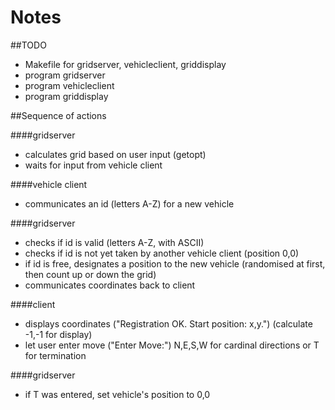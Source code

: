 # Notes

##TODO

- Makefile for gridserver, vehicleclient, griddisplay
- program gridserver
- program vehicleclient
- program griddisplay

##Sequence of actions

####gridserver
- calculates grid based on user input (getopt)
- waits for input from vehicle client

####vehicle client
- communicates an id (letters A-Z) for a new vehicle

####gridserver
- checks if id is valid (letters A-Z, with ASCII)
- checks if id is not yet taken by another vehicle client (position 0,0)
- if id is free, designates a position to the new vehicle (randomised at first, then count up or down the grid)
- communicates coordinates back to client

####client
- displays coordinates ("Registration OK. Start position: x,y.") (calculate -1,-1 for display)
- let user enter move ("Enter Move:") N,E,S,W for cardinal directions or T for termination

####gridserver
- if T was entered, set vehicle's position to 0,0


